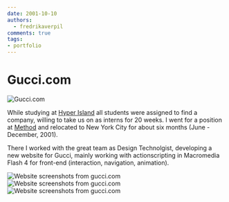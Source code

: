 ```yaml
---
date: 2001-10-10
authors:
  - fredrikaverpil
comments: true
tags:
- portfolio
---
```


# Gucci.com

![Gucci.com](/static/gucci/gucci.png)

While studying at [Hyper Island](http://www.hyperisland.com) all students were assigned to find a company, willing to take us on as interns for 20 weeks. I went for a position at [Method](http://www.method.com) and relocated to New York City for about six months (June - December, 2001).

<!-- more -->

There I worked with the great team as Design Technolgist, developing a new website for Gucci, mainly working with actionscripting in Macromedia Flash 4 for front-end (interaction, navigation, animation).

![Website screenshots from gucci.com](/static/gucci/website01.png)
![Website screenshots from gucci.com](/static/gucci/website02.png)
![Website screenshots from gucci.com](/static/gucci/website03.png)